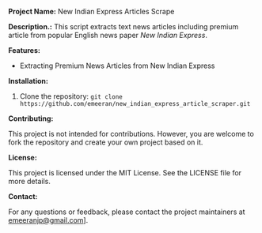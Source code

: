 **Project Name:** New Indian Express Articles Scrape

**Description.:**
This script extracts text news articles including premium article from popular English news paper *New Indian Express*.

**Features:**

* Extracting Premium News Articles from New Indian Express

**Installation:**

1. Clone the repository: `git clone https://github.com/emeeran/new_indian_express_article_scraper.git`


**Contributing:**

This project is not intended for contributions. However, you are welcome to fork the repository and create your own project based on it.

**License:**

This project is licensed under the MIT License. See the LICENSE file for more details.

**Contact:**

For any questions or feedback, please contact the project maintainers at emeeranjp@gmail.com].


